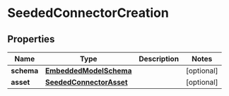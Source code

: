 
# SeededConnectorCreation

## Properties
Name | Type | Description | Notes
------------ | ------------- | ------------- | -------------
**schema** | [**EmbeddedModelSchema**](EmbeddedModelSchema) |  |  [optional]
**asset** | [**SeededConnectorAsset**](SeededConnectorAsset) |  |  [optional]



